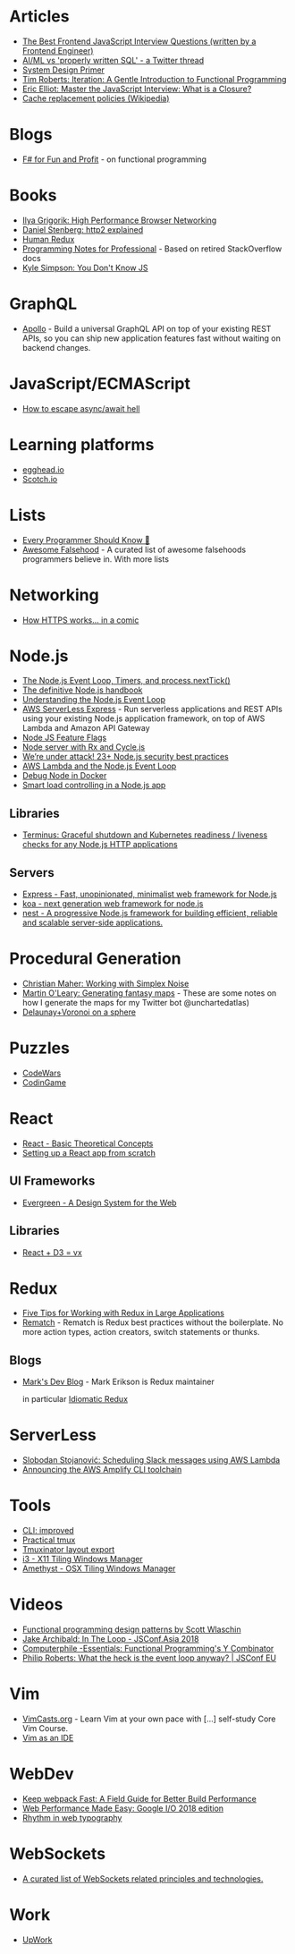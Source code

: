 # Articles

* [The Best Frontend JavaScript Interview Questions (written by a Frontend Engineer)](https://performancejs.com/post/hde6d32/The-Best-Frontend-JavaScript-Interview-Questions-%28written-by-a-Frontend-Engineer%29)
* [AI/ML vs 'properly written SQL' - a Twitter thread](https://threadreaderapp.com/thread/987602838594445312.html)
* [System Design Primer](https://github.com/donnemartin/system-design-primer)
* [Tim Roberts: Iteration: A Gentle Introduction to Functional Programming](https://medium.com/@BeardedTim/iteration-a-gentle-introduction-to-functional-programming-c59fcb0ab58d)
* [Eric Elliot: Master the JavaScript Interview: What is a Closure?](https://medium.com/javascript-scene/master-the-javascript-interview-what-is-a-closure-b2f0d2152b36)
* [Cache replacement policies (Wikipedia)](https://en.wikipedia.org/wiki/Cache_replacement_policies)

# Blogs

* [F# for Fun and Profit](https://fsharpforfunandprofit.com/) - on functional programming

# Books

* [Ilya Grigorik: High Performance Browser Networking](https://hpbn.co/)
* [Daniel Stenberg: http2 explained](https://legacy.gitbook.com/book/bagder/http2-explained/details)
* [Human Redux](https://reduxbook.com/)
* [Programming Notes for Professional](http://goalkicker.com/) - Based on retired StackOverflow docs
* [Kyle Simpson: You Don't Know JS](https://github.com/getify/You-Dont-Know-JS)

# GraphQL

* [Apollo](https://www.apollographql.com/) - Build a universal GraphQL API on top of your existing REST APIs, so you can ship new application features fast without waiting on backend changes.

# JavaScript/ECMAScript

* [How to escape async/await hell](https://medium.freecodecamp.org/avoiding-the-async-await-hell-c77a0fb71c4c)

# Learning platforms

* [egghead.io](https://egghead.io/)
* [Scotch.io](https://scotch.io/)

# Lists

* [Every Programmer Should Know 🤔](https://github.com/mtdvio/every-programmer-should-know)
* [Awesome Falsehood](https://github.com/kdeldycke/awesome-falsehood) - A curated list of awesome falsehoods programmers believe in. With more lists

# Networking

* [How HTTPS works... in a comic](https://howhttps.works/)

# Node.js

* [The Node.js Event Loop, Timers, and process.nextTick()](https://nodejs.org/en/docs/guides/event-loop-timers-and-nexttick/)
* [The definitive Node.js handbook](https://medium.freecodecamp.org/the-definitive-node-js-handbook-6912378afc6e)
* [Understanding the Node.js Event Loop](https://blog.risingstack.com/node-js-at-scale-understanding-node-js-event-loop/)
* [AWS ServerLess Express](https://github.com/awslabs/aws-serverless-express) - Run serverless applications and REST APIs using your existing Node.js application framework, on top of AWS Lambda and Amazon API Gateway
* [Node JS Feature Flags](https://featureflags.io/node-js-feature-flags/)
* [Node server with Rx and Cycle.js](https://glebbahmutov.com/blog/node-server-with-rx-and-cycle/)
* [We’re under attack! 23+ Node.js security best practices](https://medium.com/@nodepractices/were-under-attack-23-node-js-security-best-practices-e33c146cb87d)
* [AWS Lambda and the Node.js Event Loop](https://medium.com/radient-tech-blog/aws-lambda-and-the-node-js-event-loop-864e48fba49)
* [Debug Node in Docker](https://codefresh.io/docker-tutorial/debug_node_in_docker/)
* [Smart load controlling in a Node.js app](https://medium.com/dailyjs/qp-smart-load-controlling-in-a-node-js-app-c641ff0fed98)


## Libraries

* [Terminus: Graceful shutdown and Kubernetes readiness / liveness checks for any Node.js HTTP applications](https://github.com/godaddy/terminus)

## Servers
* [Express - Fast, unopinionated, minimalist web framework for Node.js](https://expressjs.com/)
* [koa - next generation web framework for node.js](https://koajs.com/)
* [nest - A progressive Node.js framework for building efficient, reliable and scalable server-side applications.](https://nestjs.com/)

# Procedural Generation

* [Christian Maher: Working with Simplex Noise](https://cmaher.github.io/posts/working-with-simplex-noise/)
* [Martin O'Leary: Generating fantasy maps](http://mewo2.com/notes/terrain/) - These are some notes on how I generate the maps for my Twitter bot @unchartedatlas)
* [Delaunay+Voronoi on a sphere](https://www.redblobgames.com/x/1842-delaunay-voronoi-sphere/)

# Puzzles

* [CodeWars](https://www.codewars.com)
* [CodinGame](https//www.codingame.com)

# React

* [React - Basic Theoretical Concepts](https://github.com/reactjs/react-basic)
* [Setting up a React app from scratch](https://medium.com/@adamramberg/setting-up-a-react-app-from-scratch-42521a118b10)

## UI Frameworks

* [Evergreen - A Design System for the Web](https://evergreen.segment.com/)

## Libraries

* [React + D3 = vx](https://vx-demo.now.sh/)

# Redux

* [Five Tips for Working with Redux in Large Applications](https://techblog.appnexus.com/five-tips-for-working-with-redux-in-large-applications-89452af4fdcb)
* [Rematch](https://legacy.gitbook.com/book/rematch/rematch/details) - Rematch is Redux best practices without the boilerplate. No more action types, action creators, switch statements or thunks.

## Blogs

* [Mark's Dev Blog](http://blog.isquaredsoftware.com/) - Mark Erikson is Redux maintainer
  
  in particular [Idiomatic Redux](http://blog.isquaredsoftware.com/series/idiomatic-redux/)
  
# ServerLess

* [Slobodan Stojanović: Scheduling Slack messages using AWS Lambda](https://medium.freecodecamp.org/scheduling-slack-messages-using-aws-lambda-e56a8eb22818)
* [Announcing the AWS Amplify CLI toolchain](https://aws.amazon.com/blogs/mobile/announcing-the-aws-amplify-cli-toolchain/)

# Tools

* [CLI: improved](https://remysharp.com/2018/08/23/cli-improved)
* [Practical tmux](https://mutelight.org/practical-tmux)
* [Tmuxinator layout export](https://gist.github.com/gomesar/f9c32463a8abbe02470b9934eeb09db5)
* [i3 - X11 Tiling Windows Manager](https://i3wm.org/)
* [Amethyst - OSX Tiling Windows Manager](https://github.com/ianyh/Amethyst)

# Videos

* [Functional programming design patterns by Scott Wlaschin](https://vimeo.com/113588389)
* [Jake Archibald: In The Loop - JSConf.Asia 2018](https://www.youtube.com/watch?v=cCOL7MC4Pl0)
* [Computerphile -Essentials: Functional Programming's Y Combinator](https://www.youtube.com/watch?v=9T8A89jgeTI)
* [Philip Roberts: What the heck is the event loop anyway? | JSConf EU](https://www.youtube.com/watch?v=8aGhZQkoFbQ)

# Vim

* [VimCasts.org](http://vimcasts.org/) - Learn Vim at your own pace with [...] self-study Core Vim Course.
* [Vim as an IDE](https://github.com/jez/vim-as-an-ide)

# WebDev

* [Keep webpack Fast: A Field Guide for Better Build Performance](https://slack.engineering/keep-webpack-fast-a-field-guide-for-better-build-performance-f56a5995e8f1)
* [Web Performance Made Easy: Google I/O 2018 edition](https://developers.google.com/web/updates/2018/08/web-performance-made-easy)
* [Rhythm in web typography](https://betterwebtype.com/rhythm-in-web-typography)

# WebSockets

* [A curated list of WebSockets related principles and technologies.](https://github.com/facundofarias/awesome-websockets)

# Work

* [UpWork](https://www.upwork.com/)
